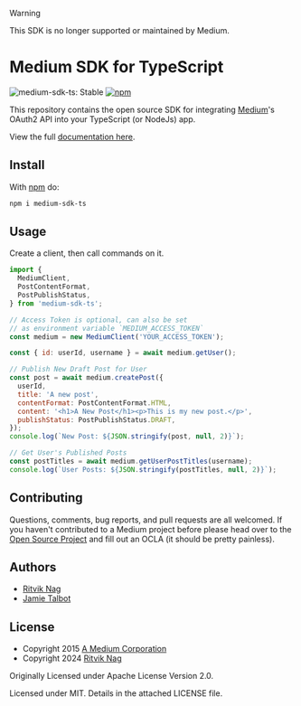 [//]: # (&#40;https://docs.github.com/en/get-started/writing-on-github/getting-started-with-writing-and-formatting-on-github/basic-writing-and-formatting-syntax#alerts&#41;)

> [!WARNING]
> This SDK is no longer supported or maintained by Medium.

# Medium SDK for TypeScript

![medium-sdk-ts: Stable](https://img.shields.io/badge/medium--sdk--ts-stable-success.svg?style=for-the-badge)
[![npm](https://img.shields.io/npm/v/medium-sdk-ts?style=for-the-badge)](https://www.npmjs.com/package/medium-sdk-ts)

This repository contains the open source SDK for integrating [Medium](https://medium.com)'s OAuth2 API into your TypeScript (or NodeJs) app.

View the full [documentation here](https://github.com/Medium/medium-api-docs).

Install
-------

With [npm](http://npmjs.org/) do:

```sh
npm i medium-sdk-ts
```

Usage
-----

Create a client, then call commands on it.

```javascript
import {
  MediumClient,
  PostContentFormat,
  PostPublishStatus,
} from 'medium-sdk-ts';

// Access Token is optional, can also be set
// as environment variable `MEDIUM_ACCESS_TOKEN`
const medium = new MediumClient('YOUR_ACCESS_TOKEN');

const { id: userId, username } = await medium.getUser();

// Publish New Draft Post for User
const post = await medium.createPost({
  userId,
  title: 'A new post',
  contentFormat: PostContentFormat.HTML,
  content: '<h1>A New Post</h1><p>This is my new post.</p>',
  publishStatus: PostPublishStatus.DRAFT,
});
console.log(`New Post: ${JSON.stringify(post, null, 2)}`);

// Get User's Published Posts
const postTitles = await medium.getUserPostTitles(username);
console.log(`User Posts: ${JSON.stringify(postTitles, null, 2)}`);
```

Contributing
------------

Questions, comments, bug reports, and pull requests are all welcomed. If you haven't contributed to a Medium project before please head over to the [Open Source Project](https://github.com/Medium/opensource#note-to-external-contributors) and fill out an OCLA (it should be pretty painless).

Authors
-------

* [Ritvik Nag](https://github.com/rnag)
* [Jamie Talbot](https://github.com/majelbstoat)

License
-------

* Copyright 2015 [A Medium Corporation](https://medium.com)
* Copyright 2024 [Ritvik Nag](https://github.com/rnag)

Originally Licensed under Apache License Version 2.0.

Licensed under MIT.  Details in the attached LICENSE
file.
